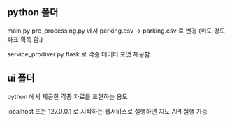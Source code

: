 
## python 폴더

main.py 
pre_processing.py 에서 parking.csv -> parking.csv 로 변경 (위도 경도 좌표 획득 함.)

service_prodiver.py
flask 로 각종 데이터 포맷 제공함.

## ui 폴더
python 에서 제공한 각종 자료를 표현하는 용도

localhost 또는 127.0.0.1 로 시작하는 웹서비스로 실행하면 지도 API 실행 가능


